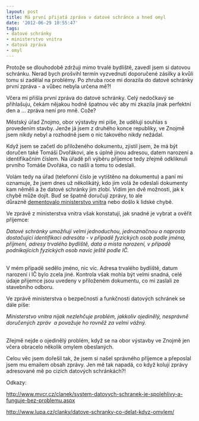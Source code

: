 ```yaml
---
layout: post
title: Má první přijatá zpráva v datové schránce a hned omyl
date: '2012-06-29 10:55:47'
tags:
- datové schránky
- ministerstvo vnitra
- datová zpráva
- omyl
---
```

Protože se dlouhodobě zdržuji mimo trvalé bydliště, zavedl jsem si datovou schránku. Nerad bych prošvihl termín vyzvednutí doporučené zásilky a kvůli tomu si zadělal na problémy. Po zhruba roce mi dorazila do datové schránky první zpráva - a vůbec nebyla určena mě?!

<p>Včera mi přišla první zpráva do datové schránky. Celý nedočkavý se přihlašuju, čekám nějakou hodně špatnou věc aby mi zkazila jinak perfektní den a ... zpráva není pro mně. Cože?</p>
<p>Městský úřad Znojmo, obor výstavby mi píše, že udělují souhlas s provedením stavby. Jenže já jsem z druhého konce republiky, ve Znojmě jsem nikdy nebyl a rozhodně jsem o nic takového nikdy nežádal.</p>
<p>Když jsem se začetl do přiloženého dokumentu, zjistil jsem, že má být doručen také Tomáši Dvořákovi, ale s úplně jinou adresou, datem narození a identifikačním číslem. Na úřadě při výběru příjemce tedy zřejmě odkliknuli prvního Tomáše Dvořáka, co našli a tomu to odeslali. </p>
<p>Volám tedy na úřad (telefonní číslo je vytištěno na dokumentu) a paní mi oznamuje, že jsem dnes už několikátý, kdo jim volá že odeslali dokumenty kam něměli a že datové schránky jim zlobí. Vidím jen dvě možnosti, jak k chybě může dojít. Buď se špatně doručují zprávy, to ale důrazně <a href="http://www.mvcr.cz/clanek/system-datovych-schranek-je-spolehlivy-a-funguje-bez-problemu.aspx">dementovalo ministerstvo vnitra</a> nebo došlo k lidské chybě.</p>
<p>Ve zprávě z ministerstva vnitra však konstatují, jak snadné je vybrat a ověřit příjemce:</p>
<p><em>Datové schránky umožňují velmi jednoduchou, jednoznačnou a naprosto dostačující identifikaci adresáta - v případě fyzických osob podle jména, příjmení, adresy trvalého bydliště, data a místa narození, v případě podnikajících fyzických osob navíc ještě podle IČ.  </em></p>
<p><em><br /></em>﻿V mém případě sedělo jméno, nic víc. Adresa trvalého bydliště, datum narození i IČ bylo zcela jiné. Kontrola však mohla být velmi snadná, celé údaje přijemce jsou uvedeny v přiloženém dokumentu, co mi zaslali ze stavebního odboru.</p>
<p>Ve zprávě ministerstva o bezpečnosti a funkčnosti datových schránek se dále píše:</p>
<p><em>Ministerstvo vnitra nijak nezlehčuje problém, jakkoliv ojedinělý, nesprávně doručených zpráv  a považuje ho rovněž za velmi vážný.</em></p>
<p><em><br /></em>﻿Zřejmě nejde o ojedinělý problém, když se na obor výstavby ve Znojmě jen včera obracelo několik omylem obeslaných. </p>
<p>Celou věc jsem dořešil tak, že jsem si našel správného příjemce a přeposlal jsem mu emailem obsah zprávy. Jen mě tak napadá, co když kolují zprávy adresované mě po cizích datových schránkách?!</p>
<p>Odkazy:</p>
<p><a href="http://www.mvcr.cz/clanek/system-datovych-schranek-je-spolehlivy-a-funguje-bez-problemu.aspx">http://www.mvcr.cz/clanek/system-datovych-schranek-je-spolehlivy-a-funguje-bez-problemu.aspx</a></p>
<p><a href="http://www.lupa.cz/clanky/datove-schranky-co-delat-kdyz-omylem/">http://www.lupa.cz/clanky/datove-schranky-co-delat-kdyz-omylem/</a></p>
